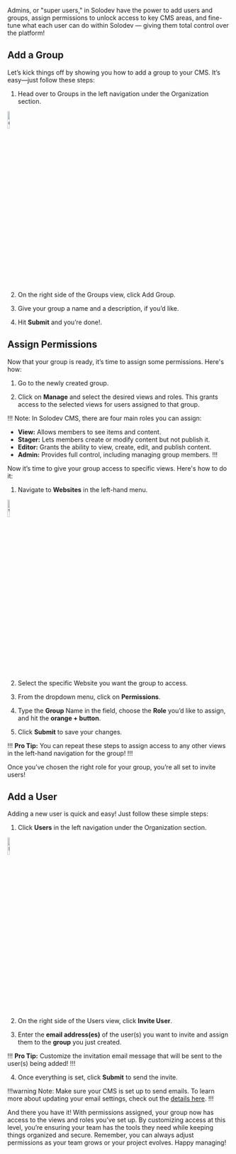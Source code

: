 Admins, or "super users," in Solodev have the power to add users and groups, assign permissions to unlock access to key CMS areas, and fine-tune what each user can do within Solodev — giving them total control over the platform!

## Add a Group

Let’s kick things off by showing you how to add a group to your CMS. It’s easy—just follow these steps:

1. Head over to Groups in the left navigation under the Organization section.

<p><img src="/static/images/navigation/navigation-groups.jpg" alt="Groups link selected in the navigation" style="width: 10%;"></p>

2. On the right side of the Groups view, click Add Group.

3. Give your group a name and a description, if you’d like.

4. Hit <span class="text-blue">**Submit**</span> and you’re done!.

## Assign Permissions

Now that your group is ready, it’s time to assign some permissions. Here's how:

1. Go to the newly created group.

2. Click on **Manage** and select the desired views and roles. This grants access to the selected views for users assigned to that group.

!!! Note:
In Solodev CMS, there are four main roles you can assign:
- **View:** Allows members to see items and content.
- **Stager:** Lets members create or modify content but not publish it.
- **Editor:** Grants the ability to view, create, edit, and publish content.
- **Admin:** Provides full control, including managing group members.
!!!

Now it’s time to give your group access to specific views. Here's how to do it:

1. Navigate to **Websites** in the left-hand menu.

<p><img src="/static/images/navigation/navigation-websites.jpg" alt="Websites link selected in the navigation" style="width: 10%;"></p>

2. Select the specific Website you want the group to access.

3. From the dropdown menu, click on **Permissions**.

4. Type the **Group** Name in the field, choose the **Role** you’d like to assign, and hit the <span class="text-orange">**orange + button**</span>.

5. Click <span class="text-blue">**Submit**</span> to save your changes.

!!!
**Pro Tip:** You can repeat these steps to assign access to any other views in the left-hand navigation for the group!
!!!

Once you’ve chosen the right role for your group, you’re all set to invite users!

## Add a User

Adding a new user is quick and easy! Just follow these simple steps:

1. Click **Users** in the left navigation under the Organization section.

<p><img src="/static/images/navigation/navigation-users.jpg" alt="Users link selected in the navigation" style="width: 10%;"></p>

2. On the right side of the Users view, click **Invite User**.

3. Enter the **email address(es)** of the user(s) you want to invite and assign them to the **group** you just created.

!!!
**Pro Tip:** Customize the invitation email message that will be sent to the user(s) being added!
!!!

4. Once everything is set, click <span class="text-blue">**Submit**</span> to send the invite.

!!!warning Note:
Make sure your CMS is set up to send emails. To learn more about updating your email settings, check out the [details here](/admin/settings/config/#email).
!!!

And there you have it! With permissions assigned, your group now has access to the views and roles you’ve set up. By customizing access at this level, you’re ensuring your team has the tools they need while keeping things organized and secure. Remember, you can always adjust permissions as your team grows or your project evolves. Happy managing!